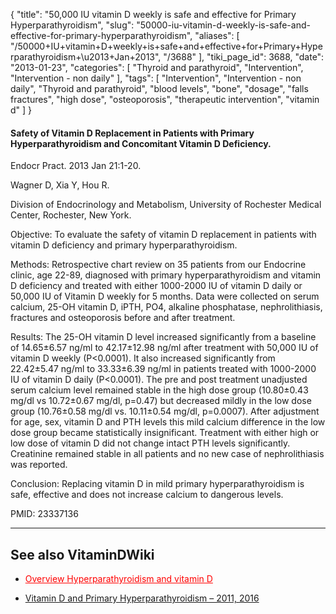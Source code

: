 {
    "title": "50,000 IU vitamin D weekly is safe and effective for Primary Hyperparathyroidism",
    "slug": "50000-iu-vitamin-d-weekly-is-safe-and-effective-for-primary-hyperparathyroidism",
    "aliases": [
        "/50000+IU+vitamin+D+weekly+is+safe+and+effective+for+Primary+Hyperparathyroidism+\u2013+Jan+2013",
        "/3688"
    ],
    "tiki_page_id": 3688,
    "date": "2013-01-23",
    "categories": [
        "Thyroid and parathyroid",
        "Intervention",
        "Intervention - non daily"
    ],
    "tags": [
        "Intervention",
        "Intervention - non daily",
        "Thyroid and parathyroid",
        "blood levels",
        "bone",
        "dosage",
        "falls fractures",
        "high dose",
        "osteoporosis",
        "therapeutic intervention",
        "vitamin d"
    ]
}


#### Safety of Vitamin D Replacement in Patients with Primary Hyperparathyroidism and Concomitant Vitamin D Deficiency.

Endocr Pract. 2013 Jan 21:1-20. 

Wagner D, Xia Y, Hou R.

Division of Endocrinology and Metabolism, University of Rochester Medical Center, Rochester, New York.

Objective: To evaluate the safety of vitamin D replacement in patients with vitamin D deficiency and primary hyperparathyroidism.

Methods: Retrospective chart review on 35 patients from our Endocrine clinic, age 22-89, diagnosed with primary hyperparathyroidism and vitamin D deficiency and treated with either 1000-2000 IU of vitamin D daily or 50,000 IU of Vitamin D weekly for 5 months. Data were collected on serum calcium, 25-OH vitamin D, iPTH, PO4, alkaline phosphatase, nephrolithiasis, fractures and osteoporosis before and after treatment.

Results: The 25-OH vitamin D level increased significantly from a baseline of 14.65±6.57 ng/ml to 42.17±12.98 ng/ml after treatment with 50,000 IU of vitamin D weekly (P<0.0001). It also increased significantly from 22.42±5.47 ng/ml to 33.33±6.39 ng/ml in patients treated with 1000-2000 IU of vitamin D daily (P<0.0001). The pre and post treatment unadjusted serum calcium level remained stable in the high dose group (10.80±0.43 mg/dl vs 10.72±0.67 mg/dl, p=0.47) but decreased mildly in the low dose group (10.76±0.58 mg/dl vs. 10.11±0.54 mg/dl, p=0.0007). After adjustment for age, sex, vitamin D and PTH levels this mild calcium difference in the low dose group became statistically insignificant. Treatment with either high or low dose of vitamin D did not change intact PTH levels significantly. Creatinine remained stable in all patients and no new case of nephrolithiasis was reported.

Conclusion: Replacing vitamin D in mild primary hyperparathyroidism is safe, effective and does not increase calcium to dangerous levels.

PMID:   23337136

---

## See also VitaminDWiki

* <a href="/posts/overview-hyperparathyroidism-and-vitamin-d" style="color: red; text-decoration: underline;" title="This post/category does not exist yet: Overview Hyperparathyroidism and vitamin D">Overview Hyperparathyroidism and vitamin D</a>

* [Vitamin D and Primary Hyperparathyroidism – 2011, 2016](/posts/vitamin-d-and-primary-hyperparathyroidism-2011-2016)